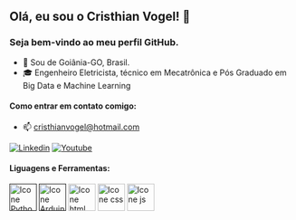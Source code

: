 ## Olá, eu sou o Cristhian Vogel! 👋
### Seja bem-vindo ao meu perfil GitHub. 

- 🌅 Sou de Goiânia-GO, Brasil.
- 🎓 Engenheiro Eletricista, técnico em Mecatrônica e Pós Graduado em Big Data e Machine Learning


#### Como entrar em contato comigo:
- 📫 cristhianvogel@hotmail.com
  
[<img alt="Linkedin" src="https://img.shields.io/badge/-linkedin-%230077B5?style=for-the-badge&logo=linkedin&logoColor=white"/>](https://www.linkedin.com/in/cristhian-vogel-carvalhaes-54b61594)
[![Youtube](https://img.shields.io/badge/YouTube-FF0000?style=for-the-badge&logo=youtube&logoColor=white)](https://www.youtube.com/channel/UCsyjrCsv0t1r5j3a3SIPrBQ)

#### Liguagens e Ferramentas:
[<img height="48px" width="48px" alt="Icone Python" src="https://skillicons.dev/icons?i=python"/>]()
[<img height="48px" width="48px" alt="Icone Arduino" src="https://skillicons.dev/icons?i=arduino"/>]()
[<img height="48px" width="48px" alt="Icone html" src="https://skillicons.dev/icons?i=html"/>](h)
[<img height="48px" width="48px" alt="Icone css" src="https://skillicons.dev/icons?i=css"/>](h)
[<img height="48px" width="48px" alt="Icone js" src="https://skillicons.dev/icons?i=js"/>](h)

